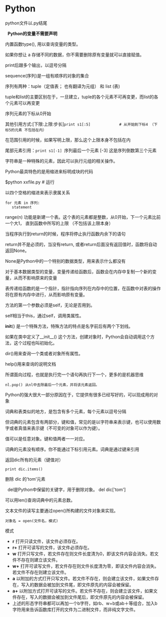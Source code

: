 # Python

python文件以.py结尾

   **Python的变量不需要声明**
   
内置函数type(), 用以查询变量的类型。   

如果你想让 a 存储不同的数据，你不需要删除原有变量就可以直接赋值。

print后跟多个输出，以逗号分隔

sequence(序列)是一组有顺序的对象的集合

序列有两种：tuple（定值表； 也有翻译为元组） 和 list (表)

tuple和list的主要区别在于，一旦建立，tuple的各个元素不可再变更，而list的各个元素可以再变更

序列元素的下标从0开始

 其他引用方式:[下限:上限:步长]```print s1[:5]             # 从开始到下标4 （下标5的元素 不包括在内）```
 
 在范围引用的时候，如果写明上限，那么这个上限本身不包括在内
 
 尾部元素引用：```print s1[-1] ```序列最后一个元素 [-3] 这是序列倒数第三个元素
 
 字符串是一种特殊的元素，因此可以执行元组的相关操作。
 
 Python最具特色的是用缩进来标明成块的代码
 
 $python xxfile.py  # 运行
 
 以四个空格的缩进来表示隶属关系
 
 ```
 for 元素 in 序列: 
    statement
 ```
 
range(n) 功能是新建一个表。这个表的元素都是整数，从0开始，下一个元素比前一个大1， 直到函数中所写的上限 （不包括该上限本身）

当程序执行到return的时候，程序将停止执行函数内余下的语句

return并不是必须的，当没有return, 或者return后面没有返回值时，函数将自动返回None。

None是Python中的一个特别的数据类型，用来表示什么都没有

对于基本数据类型的变量，变量传递给函数后，函数会在内存中复制一个新的变量，从而不影响原来的变量

表传递给函数的是一个指针，指针指向序列在内存中的位置，在函数中对表的操作将在原有内存中进行，从而影响原有变量。 

方法的第一个参数必须是self，无论是否用到。

self相当于this，通过self，调用类属性。

__init__() 是一个特殊方法，特殊方法的特点是名字前后有两个下划线。

如果在类中定义了__init__() 这个方法，创建对象时，Python会自动调用这个方法，这个过程也叫初始化。

dir()用来查询一个类或者对象所有属性。

help()用来查询的说明文档

所谓面向过程，也就是执行完一个语句再执行下一个，更多的是机器思维

    nl.pop() 从nl中去除最后一个元素，并将该元素返回。

Python的强大很大一部分原因在于，它提供有很多已经写好的，可以现成用的对象

词典和表类似的地方，是包含有多个元素，每个元素以逗号分隔

但词典的元素包含有两部分，键和值，常见的是以字符串来表示键，也可以使用数字或者真值来表示键（不可变的对象可以作为键）。

值可以是任意对象。键和值两者一一对应。

词典的元素没有顺序。你不能通过下标引用元素。词典是通过键来引用

返回dic所有的元素（键值对）

    print dic.items()          

删除 dic 的‘tom’元素

      del是Python中保留的关键字，用于删除对象。
      del dic['tom']            
      
可以用len()查询词典中的元素总数。     

文本文件的读写主要通过open()所构建的文件对象来实现。

    对象名 = open(文件名，模式)

模式
- **r** 打开只读文件，该文件必须存在。 
- **r+** 打开可读写的文件，该文件必须存在。 
- **w** 打开只写文件，若文件存在则文件长度清为0，即该文件内容会消失。若文件不存在则建立该文件。 
- **w+** 打开可读写文件，若文件存在则文件长度清为零，即该文件内容会消失。若文件不存在则建立该文件。 
- **a** 以附加的方式打开只写文件。若文件不存在，则会建立该文件，如果文件存在，写入的数据会被加到文件尾，即文件原先的内容会被保留。 
- **a+** 以附加方式打开可读写的文件。若文件不存在，则会建立该文件，如果文件存在，写入的数据会被加到文件尾后，即文件原先的内容会被保留。 
- 上述的形态字符串都可以再加一个b字符，如rb、w+b或ab＋等组合，加入b 字符用来告诉函数库打开的文件为二进制文件，而非纯文字文件。



